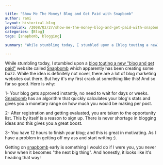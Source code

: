 ```yaml
---

title: "Show Me The Money! Blog and Get Paid with Snapbomb"
author: rami
layout: historical-blog 
permalink: /2008/02/27/show-me-the-money-blog-and-get-paid-with-snapbomb
categories: [Blog]
tags: [snapbomb, blogging]

summary: "While stumbling today, I stumbled upon a [blog touting a new](http://www.infektia.net/snapbomb-get-paid-to-blog) website called [Snapbomb](http://snapbomb.com) which apparently has been creating some buzz. While the idea is definitely not novel, there are a lot of blog marketing websites out there. But hey it's my first crack at something like this! And so far so good. Here is why:"

---
```


While stumbling today, I stumbled upon a [blog touting a new "blog and get paid"](http://www.infektia.net/snapbomb-get-paid-to-blog) website called [Snapbomb](http://snapbomb.com) which apparently has been creating some buzz. While the idea is definitely not novel, there are a lot of blog marketing websites out there. But hey it's my first crack at something like this! And so far so good. Here is why:

1- Your blog gets approved instantly, no need to wait for days or weeks. [Snapbomb](http://snapbomb.com) has an algorithm that quickly calculates your blog's stats and gives you a monetary range on how much you would be making per post.

2- After registration and getting evaluated, you are taken to the opportunity list. This by itself is a reason to sign up. There is never shortage in blogging ideas and this gives you a great boost.

3- You have 12 hours to finish your blog; and this is great in motivating. As I have a problem in getting off my ass and start writing :).

Getting on [snapbomb](http://snapbomb.com) early is something I would do if I were you, you never know when it becomes "the next big thing". And honestly, it looks like it's heading that way!
